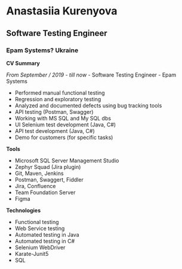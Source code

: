 # Anastasiia Kurenyova
## Software Testing Engineer
### Epam Systems? Ukraine

**CV Summary**

*From September / 2019 - till now* - Software Testing Engineer - Epam Systems

- Performed manual functional testing
- Regression and exploratory testing
- Analyzed and documented defects using bug tracking tools
- API testing (Postman, Swagger)
- Working with MS SQL and My SQL dbs
- UI Selenium test development (Java, C#)
- API test development (Java, C#)
- Demo for customers (for specific tasks)

**Tools**
* Microsoft SQL Server Management Studio
* Zephyr Squad (Jira plugin)
* Git, Maven, Jenkins
* Postman, Swaggert, Fiddler
* Jira, Confluence
* Team Foundation Server
* Figma


**Technologies**
* Functional testing
* Web Service testing
* Automated testing in Java
* Automated testing in C#
* Selenium WebDriver
* Karate-Junit5
* SQL

